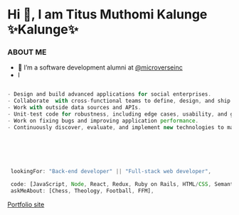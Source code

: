 

<h1 class="center">Hi 👋, I am Titus Muthomi Kalunge  ✨Kalunge✨</h1>

### ABOUT ME


- 🔭 I’m a software development alumni at [@microverseinc](https://www.microverse.org/)
- I
 ```javascript
 
 - Design and build advanced applications for social enterprises.
 - Collaborate  with cross-functional teams to define, design, and ship new features.
 - Work with outside data sources and APIs.
 - Unit-test code for robustness, including edge cases, usability, and general reliability.
 - Work on fixing bugs and improving application performance.
 - Continuously discover, evaluate, and implement new technologies to maximize development efficiency.






  lookingFor: "Back-end developer" || "Full-stack web developer",
  
  code: [JavaScript, Node, React, Redux, Ruby on Rails, HTML/CSS, Semantic UI, Bootstrap,
  askMeAbout: [Chess, Theology, Football, FFM],
```
 [Portfolio site](https://sad-wilson-7f7527.netlify.app/)
<!-- <h3 align="center">GitHub Statistics:</h3>

<p align="center">&nbsp;<img src="https://github-readme-stats.vercel.app/api?username=Kalunge&show_icons=true&locale=en" alt="Kalunge" /></p>

<p align="center"><img src="https://github-readme-streak-stats.herokuapp.com/?user=Kalunge&theme=radical" alt="Kalunge" /></p> -->




